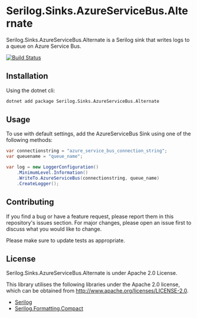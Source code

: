 # Serilog.Sinks.AzureServiceBus.Alternate

Serilog.Sinks.AzureServiceBus.Alternate is a Serilog sink that writes logs to a queue on Azure Service Bus.

[![Build Status](https://dev.azure.com/rahulruikar0957/SerilogSinkAzureServiceBus/_apis/build/status/rahulruikar.serilog-sinks-azureservicebus?branchName=master)](https://dev.azure.com/rahulruikar0957/SerilogSinkAzureServiceBus/_build/latest?definitionId=1&branchName=master)

## Installation

Using the dotnet cli:

```bash
dotnet add package Serilog.Sinks.AzureServiceBus.Alternate
```

## Usage

To use with default settings, add the AzureServiceBus Sink using one of the following methods:

```c#
var connectionstring = "azure_service_bus_connection_string";
var queuename = "queue_name";

var log = new LoggerConfiguration()
    .MinimumLevel.Information()
    .WriteTo.AzureServiceBus(connectionstring, queue_name)
    .CreateLogger();

```



## Contributing

If you find a bug or have a feature request, please report them in this repository's issues section. For major changes, please open an issue first to discuss what you would like to change.

Please make sure to update tests as appropriate.

## License
Serilog.Sinks.AzureServiceBus.Alternate is under Apache 2.0 License.

This library utilises the following libraries under the Apache 2.0 license, which can be obtained from http://www.apache.org/licenses/LICENSE-2.0.

- [Serilog](https://github.com/serilog/serilog/blob/dev/LICENSE)
- [Serilog.Formatting.Compact](https://github.com/serilog/serilog-formatting-compact/blob/dev/LICENSE)
